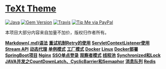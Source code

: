 # [TeXt Theme](https://github.com/kitian616/jekyll-TeXt-theme)

[![Java](https://img.shields.io/github/license/kitian616/jekyll-TeXt-theme.svg)](https://github.com/jialiangbujiaj1a/jialiangbujiaj1a.github.io)
[![Gem Version](https://img.shields.io/gem/v/jekyll-text-theme.svg)](https://github.com/jialiangbujiaj1a/jialiangbujiaj1a.github.io)
[![Travis](https://img.shields.io/travis/kitian616/jekyll-TeXt-theme.svg)](https://github.com/jialiangbujiaj1a/jialiangbujiaj1a.github.io)
[![Tip Me via PayPal](https://img.shields.io/badge/PayPal-tip%20me-1462ab.svg?logo=paypal)](https://github.com/jialiangbujiaj1a/jialiangbujiaj1a.github.io)


本项目大部分内容来自加量不加价，版权归作者所有。

**[Markdown(.md)语法](https://jialiangbujiaj1a.github.io/2020/01/17/Markdown语法.html)** 
**[重试机制Retry的使用](https://jialiangbujiaj1a.github.io/2020/01/19/重试机制Retry的使用.html)**
**[ServletContextListener使用](https://jialiangbujiaj1a.github.io/2020/01/19/ServletContextListener使用.html)**
**[Stream API](https://jialiangbujiaj1a.github.io/2020/01/19/StreamAPI.html)**
**[动态代理](https://jialiangbujiaj1a.github.io/2020/01/20/动态代理.html)**
**[单例模式](https://jialiangbujiaj1a.github.io/2020/01/20/单例模式.html)**
**[工厂模式](https://jialiangbujiaj1a.github.io/2020/01/21/工厂模式.html)**
**[Docker](https://jialiangbujiaj1a.github.io/2020/02/02/Docker.html)**
**[Linux](https://jialiangbujiaj1a.github.io/2020/02/02/Linux.html)**
**[Docker部署SpringBoot项目](https://jialiangbujiaj1a.github.io/2020/02/11/Docker部署SpringBoot项目.html)**
**[Nginx](https://jialiangbujiaj1a.github.io/2020/02/12/Nginx.html)**
**[SSO单点登录](https://jialiangbujiaj1a.github.io/2020/02/14/SSO单点登录.html)**
**[观察者模式](https://jialiangbujiaj1a.github.io/2020/02/18/观察者模式.html)**
**[线程池](https://jialiangbujiaj1a.github.io/2020/02/20/线程池.html)**
**[Synchronized和Lock](https://jialiangbujiaj1a.github.io/2020/02/21/Synchronized和Lock.html)**
**[JAVA并发之CountDownLatch、CyclicBarrier和Semaphor](https://jialiangbujiaj1a.github.io/2020/02/24/JAVA并发之CountDownLatch、CyclicBarrier和Semaphor.html)**
**[消息队列](https://jialiangbujiaj1a.github.io/2020/02/26/消息队列.html)**
**[Redis](https://jialiangbujiaj1a.github.io/2020/02/28/Redis.html)**


